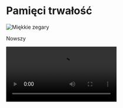 # Pamięci trwałość

![Miękkie zegary](https://user-images.githubusercontent.com/8331614/215898827-61908788-5418-47ec-9007-82bb82351d26.png)

Nowszy

<video src="https://raw.githubusercontent.com/rotnicki/testowe/main/caly-cykl-640x360.mp4" />

Nowy

https://github.com/rotnicki/testowe/blob/main/sygnalizacja-akustyczna-caly-cykl.mp4

Stary

https://user-images.githubusercontent.com/8331614/221991040-53d2f1cb-ef7e-4edb-b0c2-346cbf9c37cb.mp4

